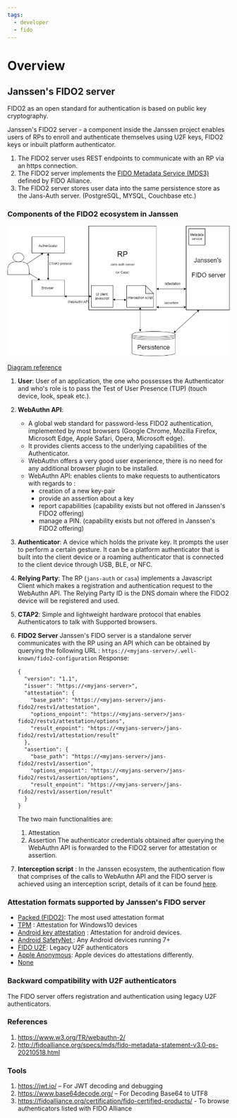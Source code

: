 ```yaml
---
tags:
  - developer
  - fido
---
```


# Overview

## Janssen's FIDO2 server

FIDO2 as an open standard for authentication is based on public key cryptography.

Janssen's FIDO2 server - a component inside the Janssen project enables users of RPs to enroll and authenticate themselves using U2F keys, FIDO2 keys or inbuilt platform authenticator.
1. The FIDO2 server uses REST endpoints to communicate with an RP via an https connection.
2. The FIDO2 server implements the [FIDO Metadata Service (MDS3)](https://fidoalliance.org/metadata/metadata-service-overview/) defined by FIDO Alliance.
3. The FIDO2 server stores user data into the same persistence store as the Jans-Auth server. (PostgreSQL, MYSQL, Couchbase etc.)

### Components of the FIDO2 ecosystem in Janssen


![FIDO2 ecosystem](../../assets/fido2-components.png)

[Diagram reference](../../assets/fido2-components.xml)

 1. **User**: User of an application, the one who possesses the Authenticator and who's role is to pass the Test of User Presence (TUP) (touch device, look, speak etc.).

 2. **WebAuthn API**:
    * A global web standard for password-less FIDO2 authentication, implemented by most browsers (Google Chrome, Mozilla Firefox, Microsoft Edge, Apple Safari, Opera, Microsoft edge).
    * It provides clients access to the underlying capabilities of the Authenticator.
    * WebAuthn offers a very good user experience, there is no need for any additional browser plugin to be installed.
    * WebAuthn API: enables clients to make requests to authenticators with regards to :
       - creation of a new key-pair
       - provide an assertion about a key
       - report capabilities (capability exists but not offered in Janssen's FIDO2 offering)
       - manage a PIN. (capability exists but not offered in Janssen's FIDO2 offering)

3. **Authenticator**: A device which holds the private key. It prompts the user to perform a certain gesture. It can be a platform authenticator that is built into the client device or a roaming authenticator that is connected to the client device through USB, BLE, or NFC.

4. **Relying Party**: The RP (`jans-auth` or `casa`) implements a Javascript Client which makes a registration and authentication request to the WebAuthn API. The Relying Party ID is the DNS domain where the FIDO2 device will be registered and used.

5. **CTAP2**: Simple and lightweight hardware protocol that enables Authenticators to talk with Supported browsers.

6. **FIDO2 Server**
Janssen's FIDO server is a standalone server communicates with the RP using an API which can be obtained by querying the following URL :
`https://<myjans-server>/.well-known/fido2-configuration`
Response:

    ```
    {
      "version": "1.1",
      "issuer": "https://<myjans-server>",
      "attestation": {
        "base_path": "https://<myjans-server>/jans-fido2/restv1/attestation",
        "options_enpoint": "https://<myjans-server>/jans-fido2/restv1/attestation/options",
        "result_enpoint": "https://<myjans-server>/jans-fido2/restv1/attestation/result"
      },
      "assertion": {
        "base_path": "https://<myjans-server>/jans-fido2/restv1/assertion",
        "options_enpoint": "https://<myjans-server>/jans-fido2/restv1/assertion/options",
        "result_enpoint": "https://<myjans-server>/jans-fido2/restv1/assertion/result"
      }
    }
    ```

    The two main functionalities are:
    1. Attestation
    2. Assertion
    The authenticator credentials obtained after querying the WebAuthn API is forwarded to the FIDO2 server for attestation or assertion.

7. **Interception script** : In the Janssen ecosystem, the authentication flow that comprises of the calls to WebAuthn API and the FIDO server is achieved using an interception script, details of it can be found [here](../../script-catalog/person_authentication/fido2-external-authenticator/README.md).


### Attestation formats supported by Janssen's FIDO server
* [Packed (FIDO2)](https://github.com/JanssenProject/jans/blob/main/jans-fido2/server/src/main/java/io/jans/fido2/service/processor/attestation/PackedAttestationProcessor.java): The most used attestation format
* [TPM](https://github.com/JanssenProject/jans/blob/main/jans-fido2/server/src/main/java/io/jans/fido2/service/processor/attestation/TPMProcessor.java) : Attestation for Windows10 devices
* [Android key attestation](https://github.com/JanssenProject/jans/blob/main/jans-fido2/server/src/main/java/io/jans/fido2/service/processor/attestation/AndroidKeyAttestationProcessor.java) : Attestation for android devices.
* [Android SafetyNet ](https://github.com/JanssenProject/jans/blob/main/jans-fido2/server/src/main/java/io/jans/fido2/service/processor/attestation/AndroidSafetyNetAttestationProcessor.java): Any Android devices running 7+
* [FIDO U2F](https://github.com/JanssenProject/jans/blob/main/jans-fido2/server/src/main/java/io/jans/fido2/service/processor/attestation/U2FAttestationProcessor.java): Legacy U2F authenticators
* [Apple Anonymous](https://github.com/JanssenProject/jans/blob/main/jans-fido2/server/src/main/java/io/jans/fido2/service/processor/attestation/AppleAttestationProcessor.java): Apple devices do attestations differently.
* [None](https://github.com/JanssenProject/jans/blob/main/jans-fido2/server/src/main/java/io/jans/fido2/service/processor/attestation/NoneAttestationProcessor.java)

### Backward compatibility with U2F authenticators
The FIDO server offers registration and authentication using legacy U2F authenticators.

### References
1. https://www.w3.org/TR/webauthn-2/
2. http://fidoalliance.org/specs/mds/fido-metadata-statement-v3.0-ps-20210518.html

### Tools
1. https://jwt.io/ – For JWT decoding and debugging
2. https://www.base64decode.org/ – For Decoding Base64 to UTF8
3. https://fidoalliance.org/certification/fido-certified-products/ - To browse authenticators listed with FIDO Alliance
